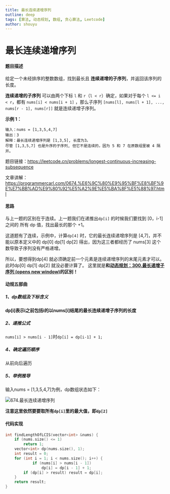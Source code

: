 ```yaml
---
title: 最长连续递增序列
outline: deep
tags: [算法, 动态规划, 数组, 贪心算法, Leetcode]
author: shouyu
---
```


# 最长连续递增序列

#### 题目描述

给定一个未经排序的整数数组，找到最长且 **连续递增的子序列**，并返回该序列的长度。

**连续递增的子序列** 可以由两个下标 `l` 和 `r`（`l < r`）确定，如果对于每个 `l <= i < r`，都有 `nums[i] < nums[i + 1]` ，那么子序列 `[nums[l], nums[l + 1], ..., nums[r - 1], nums[r]]` 就是连续递增子序列。

 

**示例 1：**

```
输入：nums = [1,3,5,4,7]
输出：3
解释：最长连续递增序列是 [1,3,5], 长度为3。
尽管 [1,3,5,7] 也是升序的子序列, 但它不是连续的，因为 5 和 7 在原数组里被 4 隔开。 
```

题目链接：https://leetcode.cn/problems/longest-continuous-increasing-subsequence

文章讲解：https://programmercarl.com/0674.%E6%9C%80%E9%95%BF%E8%BF%9E%E7%BB%AD%E9%80%92%E5%A2%9E%E5%BA%8F%E5%88%97.html

#### 思路

与上一题的区别在于连续。上一题我们在递推出`dp[i]` 的时候我们要找到 [0，i-1] 之间的 所有 dp 值，找出最长的那个 +1。

这道题有了连续，示例中，计算`dp[4]` 时，它的最长连续递增序列是 [4,7]，并不能以原本定义中的 dp[0] dp[1] dp[2] 得出，因为这三者都经历了 nums[3] 这个数导致子序列没有严格递增。

所以，要想得到dp[4] 就必须确定前一个元素是连续递增序列的末尾元素才可以。此时dp[0] dp[1] dp[2] 就没必要计算了。 这里就是**和[动态规划：300.最长递增子序列 (opens new window)](https://programmercarl.com/0300.最长上升子序列.html)的区别！**

#### 动规五部曲

##### 1、dp数组及下标含义

**dp[i]表示i之前包括i的以nums[i]结尾的最长连续递增子序列的长度**

##### 2、递推公式

 `nums[i] > nums[i - 1]`时`dp[i] = dp[i-1] + 1;`

##### 4、确定遍历顺序

从前向后遍历

##### 5、举例推导

输入nums = [1,3,5,4,7]为例，dp数组状态如下：

![674.最长连续递增序列](https://images-xxueyu.oss-cn-shanghai.aliyuncs.com/20210204103529742.jpg)

**注意这里依然要要取所有`dp[i]`里的最大值，即`dp[2]`**

#### 代码实现

```C++
int findLengthOfLCIS(vector<int> &nums) {
    if (nums.size() <= 1)
        return 1;
    vector<int> dp(nums.size(), 1);
    int result = 0;
    for (int i = 1; i < nums.size(); i++) {
            if (nums[i] > nums[i - 1])
                dp[i] = dp[i - 1] + 1;
        if (dp[i] > result) result = dp[i];
    }
    return result;
}
```



